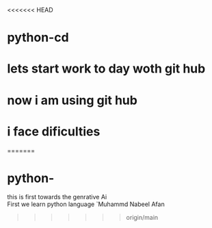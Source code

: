 <<<<<<< HEAD
# python-cd 
# lets start work to day woth git hub
# now i am using git hub
# i face dificulties 
=======
# python-
this is first towards the genrative Ai </br>First we learn python language 
`Muhammd Nabeel Afan
>>>>>>> origin/main
